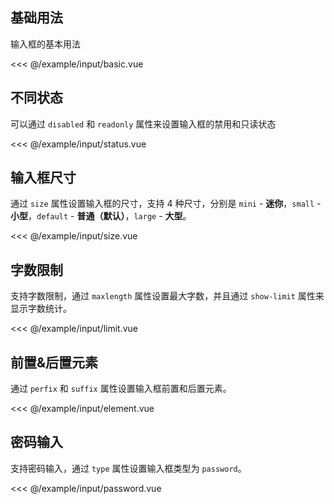 ## 基础用法

输入框的基本用法
<demo-block src="input/basic">

<<< @/example/input/basic.vue

</demo-block>

## 不同状态

可以通过 `disabled` 和 `readonly` 属性来设置输入框的禁用和只读状态
<demo-block src="input/status">

<<< @/example/input/status.vue

</demo-block>

## 输入框尺寸

通过 `size` 属性设置输入框的尺寸，支持 4 种尺寸，分别是 `mini` - <b>迷你</b>，`small` - <b>小型</b>，`default` - <b>普通（默认）</b>，`large` - <b>大型</b>。
<demo-block src="input/size">

<<< @/example/input/size.vue

</demo-block>

## 字数限制

支持字数限制，通过 `maxlength` 属性设置最大字数，并且通过 `show-limit` 属性来显示字数统计。
<demo-block src="input/limit">

<<< @/example/input/limit.vue

</demo-block>

## 前置&后置元素

通过 `perfix` 和 `suffix` 属性设置输入框前置和后置元素。
<demo-block src="input/element">

<<< @/example/input/element.vue

</demo-block>

## 密码输入

支持密码输入，通过 `type` 属性设置输入框类型为 `password`。
<demo-block src="input/password">

<<< @/example/input/password.vue

</demo-block>
